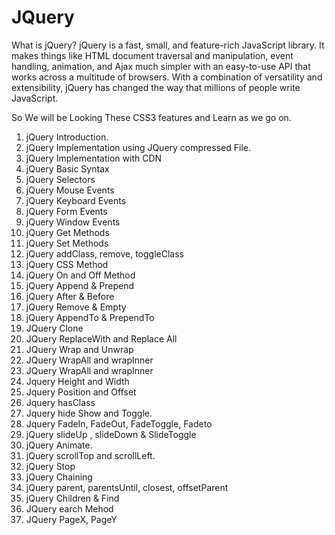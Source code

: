 # JQuery
What is jQuery?
jQuery is a fast, small, and feature-rich JavaScript library. It makes things like HTML document traversal and manipulation, event handling, animation, and Ajax much simpler with an easy-to-use API that works across a multitude of browsers. With a combination of versatility and extensibility, jQuery has changed the way that millions of people write JavaScript.


So We will be Looking These CSS3 features and Learn as we go on.
1. jQuery Introduction.
2. jQuery Implementation using JQuery compressed File.
3. jQuery Implementation with CDN 
4. jQuery Basic Syntax
5. jQuery Selectors 
6. jQuery Mouse Events
7. jQuery Keyboard Events
8. jQuery Form Events
9. jQuery Window Events
10. jQuery Get Methods
11. jQuery Set Methods 
12. jQuery addClass, remove, toggleClass
13. jQuery CSS Method
14. jQuery On and Off Method
15. jQuery Append & Prepend 
16. jQuery After & Before 
17. jQuery Remove & Empty 
18. jQuery AppendTo & PrependTo 
19. JQuery Clone
20. JQuery ReplaceWith and Replace All
21. JQuery Wrap and Unwrap
22. JQuery WrapAll and wrapInner
22. JQuery WrapAll and wrapInner
23. Jquery Height and Width
24. Jquery Position and Offset
25. Jquery hasClass
26. Jquery hide Show and Toggle.
27. Jquery FadeIn, FadeOut, FadeToggle, Fadeto
28. jQuery slideUp , slideDown & SlideToggle 
29. jQuery Animate.
30. jQuery scrollTop and scrollLeft.
31. jQuery Stop 
32. jQuery Chaining
33. jQuery parent, parentsUntil, closest, offsetParent
34. jQuery Children & Find
38. JQuery earch Mehod  
39. JQuery PageX, PageY



















